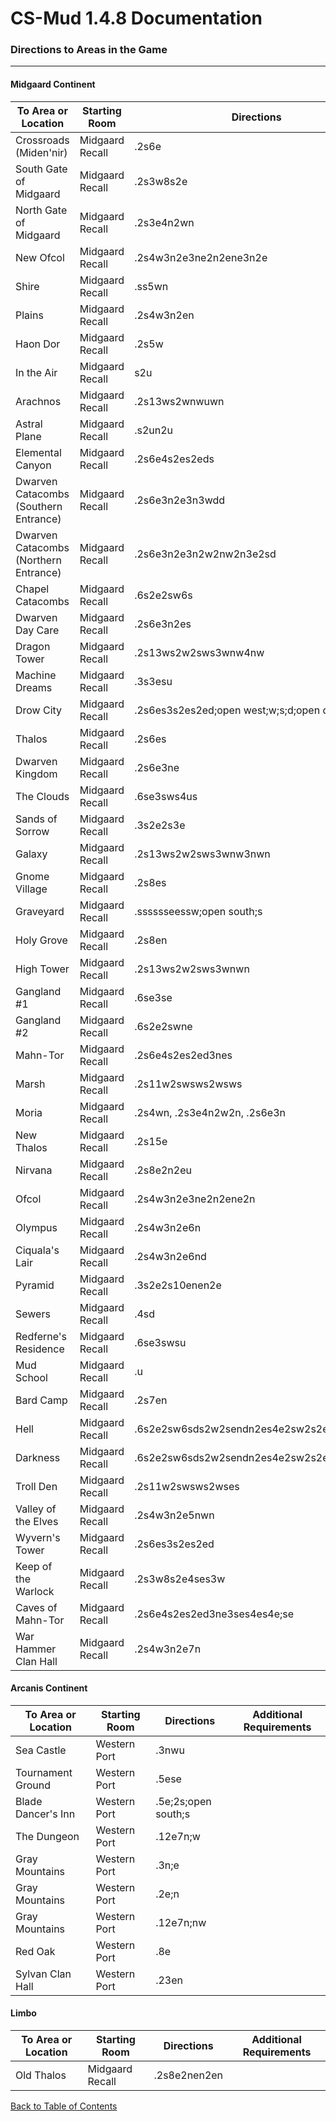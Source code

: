 # CS-Mud 1.4.8 Documentation

### Directions to Areas in the Game
-----------------

#### Midgaard Continent

|To Area or Location|Starting Room|Directions|Additional Requirements|
|---|---|---|---
|Crossroads (Miden'nir)|Midgaard Recall|.2s6e||
|South Gate of Midgaard|Midgaard Recall|.2s3w8s2e||
|North Gate of Midgaard|Midgaard Recall|.2s3e4n2wn||
|New Ofcol|Midgaard Recall|.2s4w3n2e3ne2n2ene3n2e||
|Shire|Midgaard Recall|.ss5wn||
|Plains|Midgaard Recall|.2s4w3n2en||
|Haon Dor|Midgaard Recall|.2s5w||
|In the Air|Midgaard Recall|s2u|Fly Spell|
|Arachnos|Midgaard Recall|.2s13ws2wnwuwn||
|Astral Plane|Midgaard Recall|.s2un2u|Fly Spell|
|Elemental Canyon|Midgaard Recall|.2s6e4s2es2eds||
|Dwarven Catacombs (Southern Entrance)|Midgaard Recall|.2s6e3n2e3n3wdd||
|Dwarven Catacombs (Northern Entrance)|Midgaard Recall|.2s6e3n2e3n2w2nw2n3e2sd||
|Chapel Catacombs|Midgaard Recall|.6s2e2sw6s||
|Dwarven Day Care|Midgaard Recall|.2s6e3n2es||
|Dragon Tower|Midgaard Recall|.2s13ws2w2sws3wnw4nw||
|Machine Dreams|Midgaard Recall|.3s3esu||
|Drow City|Midgaard Recall|.2s6es3s2es2ed;open west;w;s;d;open down;d||
|Thalos|Midgaard Recall|.2s6es||
|Dwarven Kingdom|Midgaard Recall|.2s6e3ne||
|The Clouds|Midgaard Recall|.6se3sws4us||
|Sands of Sorrow|Midgaard Recall|.3s2e2s3e||
|Galaxy|Midgaard Recall|.2s13ws2w2sws3wnw3nwn||
|Gnome Village|Midgaard Recall|.2s8es||
|Graveyard|Midgaard Recall|.sssssseessw;open south;s|Pass Door Spell|
|Holy Grove|Midgaard Recall|.2s8en||
|High Tower|Midgaard Recall|.2s13ws2w2sws3wnwn||
|Gangland #1|Midgaard Recall|.6se3se||
|Gangland #2|Midgaard Recall|.6s2e2swne||
|Mahn-Tor|Midgaard Recall|.2s6e4s2es2ed3nes||
|Marsh|Midgaard Recall|.2s11w2swsws2wsws||
|Moria|Midgaard Recall|.2s4wn, .2s3e4n2w2n, .2s6e3n||
|New Thalos|Midgaard Recall|.2s15e||
|Nirvana|Midgaard Recall|.2s8e2n2eu||
|Ofcol|Midgaard Recall|.2s4w3n2e3ne2n2ene2n||
|Olympus|Midgaard Recall|.2s4w3n2e6n||
|Ciquala's Lair|Midgaard Recall|.2s4w3n2e6nd||
|Pyramid|Midgaard Recall|.3s2e2s10enen2e||
|Sewers|Midgaard Recall|.4sd||
|Redferne's Residence|Midgaard Recall|.6se3swsu||
|Mud School|Midgaard Recall|.u||
|Bard Camp|Midgaard Recall|.2s7en||
|Hell|Midgaard Recall|.6s2e2sw6sds2w2sendn2es4e2sw2s2ednese2s|Pass Door Spell|
|Darkness|Midgaard Recall|.6s2e2sw6sds2w2sendn2es4e2sw2s2edneses;sw|Pass Door Spell|
|Troll Den|Midgaard Recall|.2s11w2swsws2wses||
|Valley of the Elves|Midgaard Recall|.2s4w3n2e5nwn||
|Wyvern's Tower|Midgaard Recall|.2s6es3s2es2ed||
|Keep of the Warlock|Midgaard Recall|.2s3w8s2e4ses3w||
|Caves of Mahn-Tor|Midgaard Recall|.2s6e4s2es2ed3ne3ses4es4e;se||
|War Hammer Clan Hall|Midgaard Recall|.2s4w3n2e7n||

#### Arcanis Continent

|To Area or Location|Starting Room|Directions|Additional Requirements|
|---|---|---|---
|Sea Castle|Western Port|.3nwu||
|Tournament Ground|Western Port|.5ese||
|Blade Dancer's Inn|Western Port|.5e;2s;open south;s||
|The Dungeon|Western Port|.12e7n;w||
|Gray Mountains|Western Port|.3n;e||
|Gray Mountains|Western Port|.2e;n||
|Gray Mountains|Western Port|.12e7n;nw||
|Red Oak|Western Port|.8e||
|Sylvan Clan Hall|Western Port|.23en||

#### Limbo

|To Area or Location|Starting Room|Directions|Additional Requirements|
|---|---|---|---
|Old Thalos|Midgaard Recall|.2s8e2nen2en||

[Back to Table of Contents](index.md)